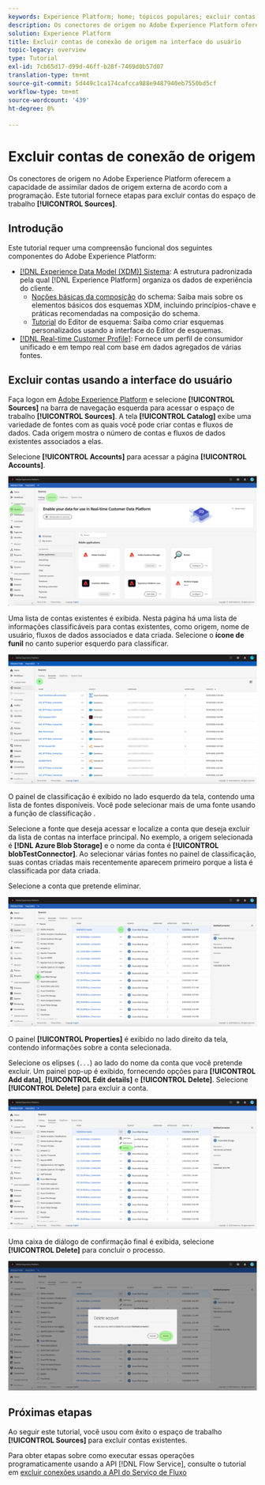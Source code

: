 ```yaml
---
keywords: Experience Platform; home; tópicos populares; excluir contas
description: Os conectores de origem no Adobe Experience Platform oferecem a capacidade de assimilar dados de origem externa de acordo com a programação. Este tutorial fornece etapas para excluir contas do espaço de trabalho Fontes .
solution: Experience Platform
title: Excluir contas de conexão de origem na interface do usuário
topic-legacy: overview
type: Tutorial
exl-id: 7cb65d17-d99d-46ff-b28f-7469d0b57d07
translation-type: tm+mt
source-git-commit: 5d449c1ca174cafcca988e9487940eb7550bd5cf
workflow-type: tm+mt
source-wordcount: '439'
ht-degree: 0%

---
```


# Excluir contas de conexão de origem

Os conectores de origem no Adobe Experience Platform oferecem a capacidade de assimilar dados de origem externa de acordo com a programação. Este tutorial fornece etapas para excluir contas do espaço de trabalho **[!UICONTROL Sources]**.

## Introdução

Este tutorial requer uma compreensão funcional dos seguintes componentes do Adobe Experience Platform:

- [[!DNL Experience Data Model (XDM)] Sistema](../../../xdm/home.md): A estrutura padronizada pela qual  [!DNL Experience Platform] organiza os dados de experiência do cliente.
   - [Noções básicas da composição](../../../xdm/schema/composition.md) do schema: Saiba mais sobre os elementos básicos dos esquemas XDM, incluindo princípios-chave e práticas recomendadas na composição do schema.
   - [Tutorial](../../../xdm/tutorials/create-schema-ui.md) do Editor de esquema: Saiba como criar esquemas personalizados usando a interface do Editor de esquemas.
- [[!DNL Real-time Customer Profile]](../../../profile/home.md): Fornece um perfil de consumidor unificado e em tempo real com base em dados agregados de várias fontes.

## Excluir contas usando a interface do usuário

Faça logon em [Adobe Experience Platform](https://platform.adobe.com) e selecione **[!UICONTROL Sources]** na barra de navegação esquerda para acessar o espaço de trabalho **[!UICONTROL Sources]**. A tela **[!UICONTROL Catalog]** exibe uma variedade de fontes com as quais você pode criar contas e fluxos de dados. Cada origem mostra o número de contas e fluxos de dados existentes associados a elas.

Selecione **[!UICONTROL Accounts]** para acessar a página **[!UICONTROL Accounts]**.

![contas de catálogo](../../images/tutorials/delete-accounts/catalog.png)

Uma lista de contas existentes é exibida. Nesta página há uma lista de informações classificáveis para contas existentes, como origem, nome de usuário, fluxos de dados associados e data criada. Selecione o **ícone de funil** no canto superior esquerdo para classificar.

![lista de fluxos de dados](../../images/tutorials/delete-accounts/accounts.png)

O painel de classificação é exibido no lado esquerdo da tela, contendo uma lista de fontes disponíveis. Você pode selecionar mais de uma fonte usando a função de classificação .

Selecione a fonte que deseja acessar e localize a conta que deseja excluir da lista de contas na interface principal. No exemplo, a origem selecionada é **[!DNL Azure Blob Storage]** e o nome da conta é **[!UICONTROL blobTestConnector]**. Ao selecionar várias fontes no painel de classificação, suas contas criadas mais recentemente aparecem primeiro porque a lista é classificada por data criada.

Selecione a conta que pretende eliminar.

![classificação de fluxos de dados](../../images/tutorials/delete-accounts/sort.png)

O painel **[!UICONTROL Properties]** é exibido no lado direito da tela, contendo informações sobre a conta selecionada.

Selecione os elipses (`...`) ao lado do nome da conta que você pretende excluir. Um painel pop-up é exibido, fornecendo opções para **[!UICONTROL Add data]**, **[!UICONTROL Edit details]** e **[!UICONTROL Delete]**. Selecione **[!UICONTROL Delete]** para excluir a conta.

![classificação de fluxos de dados](../../images/tutorials/delete-accounts/delete.png)

Uma caixa de diálogo de confirmação final é exibida, selecione **[!UICONTROL Delete]** para concluir o processo.

![excluir](../../images/tutorials/delete-accounts/confirm.png)

## Próximas etapas

Ao seguir este tutorial, você usou com êxito o espaço de trabalho **[!UICONTROL Sources]** para excluir contas existentes.

Para obter etapas sobre como executar essas operações programaticamente usando a API [!DNL Flow Service], consulte o tutorial em [excluir conexões usando a API do Serviço de Fluxo](../../tutorials/api/delete.md)
